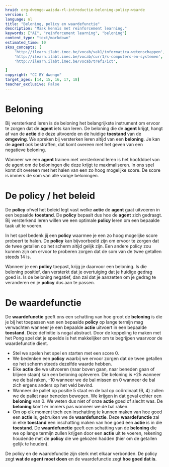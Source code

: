 ```yaml
---
hruid: org-dwengo-waisda-rl-introductie-beloning-policy-waarde
version: 1
language: nl
title: "Beloning, policy en waardefunctie"
description: "Maak kennis met reïnforcement learning."
keywords: ["AI", "reïnforcement learning", "beloning"]
content_type: "text/markdown"
estimated_time: 10
skos_concepts: [
    'http://ilearn.ilabt.imec.be/vocab/vak1/informatica-wetenschappen', 
    'http://ilearn.ilabt.imec.be/vocab/curr1/s-computers-en-systemen',
    'http://ilearn.ilabt.imec.be/vocab/tref1/ict',

]
copyright: "CC BY dwengo"
target_ages: [14, 15, 16, 17, 18]
teacher_exclusive: False
---
```


# Beloning

Bij versterkend leren is de beloning het belangrijkste instrument om ervoor te zorgen dat de **agent** iets kan leren. De beloning die de **agent** krijgt, hangt af van de **actie** die deze uitvoerde en de huidige **toestand** van de **omgeving**. We spreken bij versterken leren altijd van een **beloning**. Je kan de **agent** ook bestraffen, dat komt overeen met het geven van een negatieve beloning.

Wanneer we een **agent** trainen met versterkend leren is het hoofddoel van de agent om de beloningen die deze krijgt te maximaliseren. In ons spel komt dit overeen met het halen van een zo hoog mogelijke score. De score is immers de som van alle vorige beloningen.

# De policy / het beleid

De **policy** ofwel het beleid legt vast welke **actie** de **agent** gaat uitvoeren in een bepaalde **toestand**. De **policy** bepaalt dus hoe de **agent** zich gedraagt. Bij versterkend leren willen we een optimale **policy** leren om een bepaalde taak uit te voeren. 

In het spel bedenk jij een **policy** waarmee je een zo hoog mogelijke score probeert te halen. De **policy** kan bijvoorbeeld zijn om ervoor te zorgen dat de twee getallen op het scherm altijd gelijk zijn. Een andere policy zou kunnen zijn om ervoor te proberen zorgen dat de som van de twee getallen steeds 14 is. 

Wanneer je een **policy** toepast, krijg je daarvoor een beloning. Is die beloning positief, dan versterkt dat je overtuiging dat je huidige gedrag goed is. Is de beloning negatief, dan zal dat je aanzetten om je gedrag te veranderen en je **policy** dus aan te passen.

# De waardefunctie

De **waardefunctie** geeft ons een schatting van hoe groot de **beloning** is die je bij het toepassen van een bepaalde **policy** op lange termijn mag verwachten wanneer je een bepaalde **actie** uitvoert in een bepaalde **toestand**. Deze definitie is nogal abstract. Door de koppeling te maken met het Pong spel dat je speelde is het makkelijker om te begrijpen waarvoor de waardefunctie dient.

- Stel we spelen het spel en starten met een score 0.
- We bedenken een **policy** waarbij we ervoor zorgen dat de twee getallen op het scherm steeds dezelfde waarde hebben.
- Elke **actie** die we uitvoeren (naar boven gaan, naar beneden gaan of blijven staan) kan een beloning opleveren. Die beloning is +25 wanneer we de bal raken, -10 wanneer we de bal missen en 0 wanneer de bal zich ergens anders op het veld bevind. 
- Wanneer de pallet op positie 5 staat en de bal op coördinaat (6, 4) zullen we de pallet naar beneden bewegen. We krijgen in dat geval echter een **beloning** van 0. We weten dus niet of onze **actie** goed of slecht was. De **beloning** komt er immers pas wanneer we de bal raken.
- Om op elk moment toch een inschatting te kunnen maken van hoe goed een **actie** is, gebruiken we de **waardefunctie**. Deze **waardefunctie** zal in elke **toestand** een inschatting maken van hoe goed een **actie** is in die **toestand**. De **waardefunctie** geeft een schatting van de **beloning** die we op lange termijn zullen krijgen door een **actie** uit te voeren, rekening houdende met de **policy** die we gekozen hadden (hier om de getallen gelijk te houden).

De policy en de waardefunctie zijn sterk met elkaar verbonden. De policy zegt **wat de agent moet doen** en de waardefunctie zegt **hoe goed dat is**.

